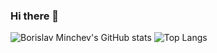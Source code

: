 ### Hi there 👋

![Borislav Minchev's GitHub stats](https://github-readme-stats.vercel.app/api?username=borislavminchev)
![Top Langs](https://github-readme-stats.vercel.app/api/top-langs/?username=borislavminchev&layout=compact)
<!--
**borislavminchev/borislavminchev** is a ✨ _special_ ✨ repository because its `README.md` (this file) appears on your GitHub profile.

Here are some ideas to get you started:

- 🔭 I’m currently working on ...
- 🌱 I’m currently learning ...
- 👯 I’m looking to collaborate on ...
- 🤔 I’m looking for help with ...
- 💬 Ask me about ...
- 📫 How to reach me: ...
- 😄 Pronouns: ...
- ⚡ Fun fact: ...
-->
